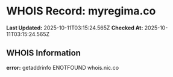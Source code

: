 # WHOIS Record: myregima.co

**Last Updated:** 2025-10-11T03:15:24.565Z
**Checked At:** 2025-10-11T03:15:24.565Z

## WHOIS Information

**error:** getaddrinfo ENOTFOUND whois.nic.co

